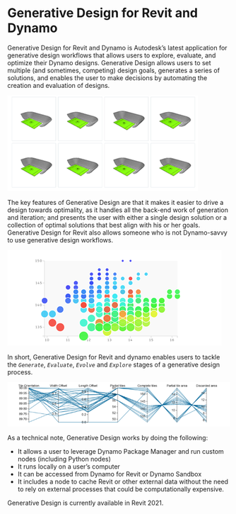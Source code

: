 # Generative Design for Revit and Dynamo

Generative Design for Revit and Dynamo is Autodesk’s latest application for generative design workflows that allows users to explore, evaluate, and optimize their Dynamo designs. Generative Design allows users to set multiple \(and sometimes, competing\) design goals, generates a series of solutions, and enables the user to make decisions by automating the creation and evaluation of designs.

![](../.gitbook/assets/refinery1%20%281%29.png)

The key features of Generative Design are that it makes it easier to drive a design towards optimality, as it handles all the back-end work of generation and iteration; and presents the user with either a single design solution or a collection of optimal solutions that best align with his or her goals. Generative Design for Revit also allows someone who is not Dynamo-savvy to use generative design workflows.

![](../.gitbook/assets/refinery2.png)

In short, Generative Design for Revit and dynamo enables users to tackle the _`Generate`_, _`Evaluate`_, _`Evolve`_ and _`Explore`_ stages of a generative design process.

![](../.gitbook/assets/refinery3.png)

As a technical note, Generative Design works by doing the following:

* It allows a user to leverage Dynamo Package Manager and run custom nodes \(including Python nodes\)
* It runs locally on a user’s computer 
* It can be accessed from Dynamo for Revit or Dynamo Sandbox
* It includes a node to cache Revit or other external data without the need to rely on external processes that could be computationally expensive.

Generative Design is currently available in Revit 2021.

